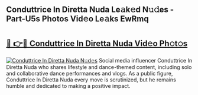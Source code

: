 ## Conduttrice In Diretta Nuda Le𝚊k𝚎d N𝚞𝚍es - Part-U5s Photos Vid𝚎o Le𝚊ks EwRmq

# <h2><a href="http://fbeldxi.evod.top/?m=Conduttrice+In+Diretta+Nuda">🔗 👉🔴 Conduttrice In Diretta Nuda Vid𝚎o Ph𝚘t𝚘s</a></h2>

[![Conduttrice In Diretta Nuda N𝚞d𝚎s](https://i.imgur.com/8V9OHl7.gif)](http://fbeldxi.evod.top/?m=Conduttrice+In+Diretta+Nuda)
Social media influencer Conduttrice In Diretta Nuda who shares lifestyle and dance-themed content, including solo and collaborative dance performances and vlogs. As a public figure, Conduttrice In Diretta Nuda every move is scrutinized, but he remains humble and dedicated to making a positive impact. 
